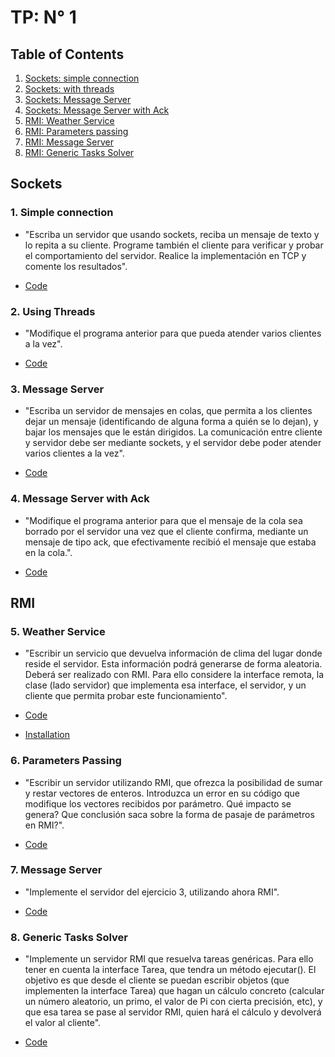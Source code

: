 # TP: N° 1

## Table of Contents
1. [Sockets: simple connection](#1-simple-connection)
2. [Sockets: with threads](#2-using-threads)
3. [Sockets: Message Server](#3-message-server)
4. [Sockets: Message Server with Ack](#3-message-server-with-ack)
5. [RMI: Weather Service](#3-weather-service)
6. [RMI: Parameters passing](#3-parameters-passing)
7. [RMI: Message Server](#3-message-server)
8. [RMI: Generic Tasks Solver](#3-generic-tasks-solver)

## Sockets
### 1. Simple connection
- "Escriba un servidor que usando sockets, reciba un mensaje de texto y lo repita a su cliente. Programe también el cliente para verificar y probar el comportamiento del servidor. Realice la implementación en TCP y comente los resultados".

- [Code](Ex01)

### 2. Using Threads

- "Modifique el programa anterior para que pueda atender varios clientes a la vez".

- [Code](Ex02)

### 3. Message Server

- "Escriba un servidor de mensajes en colas, que permita a los clientes dejar un mensaje (identificando de alguna forma a quién se lo dejan), y bajar los mensajes que le están dirigidos. La comunicación entre cliente y servidor debe ser mediante sockets, y el servidor debe poder atender varios clientes a la vez".

- [Code](Ex03)

### 4. Message Server with Ack

- "Modifique el programa anterior para que el mensaje de la cola sea borrado por el servidor una vez que el cliente confirma, mediante un mensaje de tipo ack, que efectivamente recibió el mensaje que estaba en la cola.".

- [Code](Ex04)

## RMI

### 5. Weather Service

- "Escribir un servicio que devuelva información de clima del lugar donde reside el servidor. Esta información podrá generarse de forma aleatoria. Deberá ser realizado con RMI. Para ello considere la interface remota, la clase (lado servidor) que implementa esa interface, el servidor, y un cliente que permita probar este funcionamiento".

- [Code](Ex05)

- [Installation](Ex05/README.md)



### 6. Parameters Passing

- "Escribir un servidor utilizando RMI, que ofrezca la posibilidad de sumar y restar vectores de enteros. Introduzca un error en su código que modifique los vectores  recibidos por parámetro. Qué impacto se genera? Que conclusión saca sobre la forma de pasaje de parámetros en RMI?".

- [Code](Ex06)


### 7. Message Server

- "Implemente el servidor del ejercicio 3, utilizando ahora RMI".

- [Code](Ex07)

### 8. Generic Tasks Solver

- "Implemente un servidor RMI que resuelva tareas genéricas. Para ello tener en cuenta la interface Tarea, 	que tendra un método ejecutar(). El objetivo es que desde el cliente se puedan escribir objetos (que implementen la interface Tarea) que hagan un cálculo concreto (calcular un número aleatorio, un primo, el valor de Pi con cierta precisión, etc), y que esa tarea se pase al servidor RMI, quien hará el cálculo y devolverá el valor al cliente".

- [Code](Ex08)
